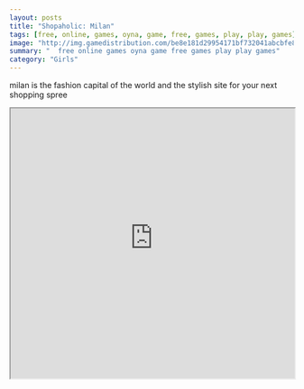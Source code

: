 ```yaml
---
layout: posts
title: "Shopaholic: Milan"
tags: [free, online, games, oyna, game, free, games, play, play, games]
image: "http://img.gamedistribution.com/be8e181d29954171bf732041abcbfe86.jpg"
summary: "  free online games oyna game free games play play games"
category: "Girls"
---
```


milan is the fashion capital of the world and the stylish site for your next shopping spree

<iframe width="100%" height="480px;" src="http://flash.gamedistribution.com?game=be8e181d29954171bf732041abcbfe86"></iframe>